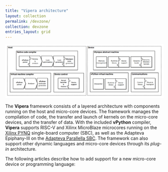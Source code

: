 ```yaml
---
title: "Vipera architecture"
layout: collection
permalink: /devzone/
collection: devzone
entries_layout: grid
---
```


![Vipera architecture](/images/Vipera_arch_v1d3.png)

The **Vipera** framework consists of a layered architecture with components running on the host and micro-core devices. The framework manages the compilation of code, the transfer and launch of kernels on the micro-core devices, and the transfer of data. With the included **vPython** compiler, **Vipera** supports RISC-V and Xilinx MicroBlaze microcores running on the [Xilinx PYNQ](https://www.xilinx.com/support/university/boards-portfolio/xup-boards.html) single-board computer (SBC), as well as the Adapteva Epiphany-III on the [Adapteva Parallella SBC](https://www.digikey.com/en/product-highlight/a/adapteva/parallella-board). The framework can also support other dynamic languages and micro-core devices through its _plug-in_ architecture. 

The following articles describe how to add support for a new micro-core device or programming language:
